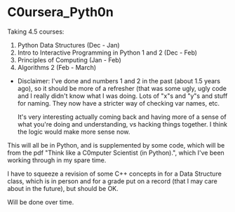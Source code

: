 # C0ursera_Pyth0n

Taking 4.5 courses:

1. Python Data Structures (Dec - Jan)
2. Intro to Interactive Programming in Python 1 and 2 (Dec - Feb)
3. Principles of Computing (Jan - Feb) 
4. Algorithms 2 (Feb - March)

* Disclaimer: I've done and numbers 1 and 2 in the past (about 1.5 years ago), so 
  it should be more of a refresher (that was some ugly, ugly code
  and I really didn't know what I was doing. Lots of "x"s and "y"s and stuff for naming.
  They now have a stricter way of checking var names, etc.
  
  It's very interesting actually coming back and having more of a sense of
  what you're doing and understanding, vs hacking things together.
  I think the logic would make more sense now.

This will all be in Python, and is supplemented by some code,
which will be from the pdf "Think like a C0mputer Scientist (in Python).",
which I've been working through in my spare time.

I have to squeeze a revision of some C++ concepts in for a Data Structure class,
which is in person and for a grade put on a record (that I may care about in the future), 
but should be OK.

Will be done over time. 
